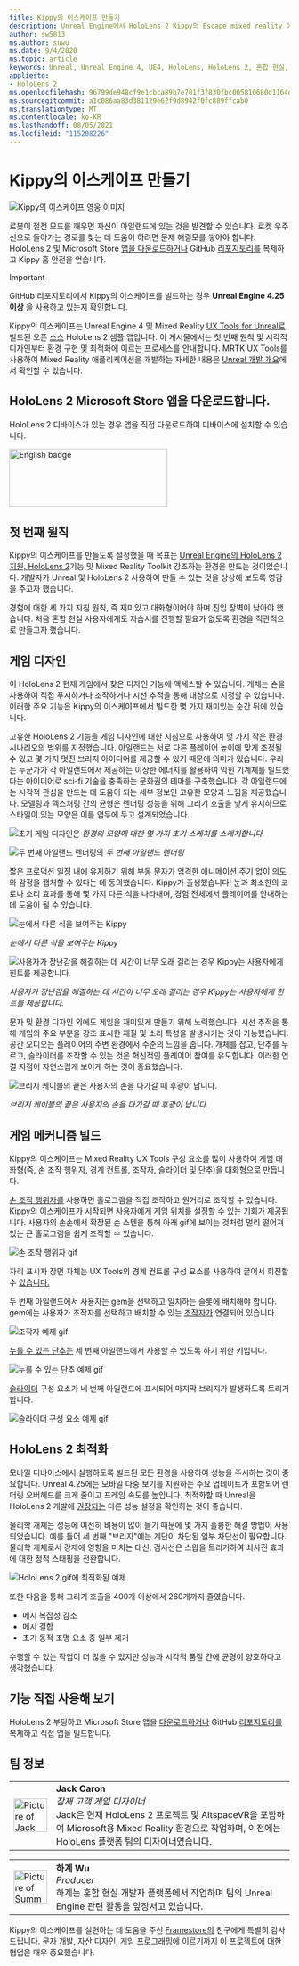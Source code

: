 ```yaml
---
title: Kippy의 이스케이프 만들기
description: Unreal Engine에서 HoloLens 2 Kippy의 Escape mixed reality 애플리케이션을 만드는 것을 살펴보면서 함께 진행합니다.
author: sw5813
ms.author: suwu
ms.date: 9/4/2020
ms.topic: article
keywords: Unreal, Unreal Engine 4, UE4, HoloLens, HoloLens 2, 혼합 현실, 디바이스에 배포, PC, 설명서, 혼합 현실 헤드셋, windows mixed reality 헤드셋, 가상 현실 헤드셋
appliesto:
- HoloLens 2
ms.openlocfilehash: 96799de948cf9e1cbca89b7e781f3f830fbc005810680d1164d04acb757b1a09
ms.sourcegitcommit: a1c086aa83d381129e62f9d8942f0fc889ffcab0
ms.translationtype: MT
ms.contentlocale: ko-KR
ms.lasthandoff: 08/05/2021
ms.locfileid: "115208226"
---
```

# <a name="the-making-of-kippys-escape"></a>Kippy의 이스케이프 만들기
![Kippy의 이스케이프 영웅 이미지](images/KippysEscape_1920.jpg)

로봇이 절전 모드를 깨우면 자신이 아일랜드에 있는 것을 발견할 수 있습니다. 로켓 우주선으로 돌아가는 경로를 찾는 데 도움이 하려면 문제 해결모를 쌓아야 합니다. HoloLens 2 및 Microsoft Store [앱을 다운로드하거나](https://www.microsoft.com/p/kippys-escape/9nbd7gl86vkd) GitHub [리포지토리를](https://github.com/microsoft/MixedReality-Unreal-KippysEscape) 복제하고 Kippy 홈 안전을 얻습니다.  

> [!IMPORTANT]
> GitHub 리포지토리에서 Kippy의 이스케이프를 빌드하는 경우 **Unreal Engine 4.25 이상** 을 사용하고 있는지 확인합니다.

Kippy의 이스케이프는 Unreal Engine 4 및 Mixed Reality [UX Tools for Unreal로](https://github.com/microsoft/MixedReality-UXTools-Unreal)빌드된 오픈 [소스](/hololens/hololens2-hardware) HoloLens 2 샘플 앱입니다. 이 게시물에서는 첫 번째 원칙 및 시각적 디자인부터 환경 구현 및 최적화에 이르는 프로세스를 안내합니다. MRTK UX Tools를 사용하여 Mixed Reality 애플리케이션을 개발하는 자세한 내용은 [Unreal 개발 개요](unreal-development-overview.md)에서 확인할 수 있습니다.

## <a name="download-app-from-microsoft-store-in-hololens-2"></a>HoloLens 2 Microsoft Store 앱을 다운로드합니다.
HoloLens 2 디바이스가 있는 경우 앱을 직접 다운로드하여 디바이스에 설치할 수 있습니다.

<a href='//www.microsoft.com/store/apps/9nbd7gl86vkd?cid=storebadge&ocid=badge'><img src='https://developer.microsoft.com/store/badges/images/English_get-it-from-MS.png' alt='English badge' width="284px" height="104px" style='width: 284px; height: 104px;'/></a>


## <a name="first-principles"></a>첫 번째 원칙 

Kippy의 이스케이프를 만들도록 설정했을 때 목표는 [Unreal Engine의 HoloLens 2 지원, HoloLens 2](https://docs.unrealengine.com/Platforms/AR/HoloLens2/index.html)기능 및 Mixed Reality Toolkit 강조하는 환경을 만드는 것이었습니다. 개발자가 Unreal 및 HoloLens 2 사용하여 만들 수 있는 것을 상상해 보도록 영감을 주고자 했습니다.  

경험에 대한 세 가지 지침 원칙, 즉 재미있고 대화형이어야 하며 진입 장벽이 낮아야 했습니다. 처음 혼합 현실 사용자에게도 자습서를 진행할 필요가 없도록 환경을 직관적으로 만들고자 했습니다.  

## <a name="designing-the-game"></a>게임 디자인 

이 HoloLens 2 현재 게임에서 찾은 디자인 기능에 액세스할 수 있습니다. 개체는 손을 사용하여 직접 푸시하거나 조작하거나 시선 추적을 통해 대상으로 지정할 수 있습니다. 이러한 주요 기능은 Kippy의 이스케이프에서 빌드한 몇 가지 재미있는 순간 뒤에 있습니다.  

고유한 HoloLens 2 기능을 게임 디자인에 대한 지침으로 사용하여 몇 가지 작은 환경 시나리오의 범위를 지정했습니다. 아일랜드는 서로 다른 플레이어 높이에 맞게 조정될 수 있고 몇 가지 멋진 브리지 아이디어를 제공할 수 있기 때문에 의미가 있습니다. 우리는 누군가가 각 아일랜드에서 제공하는 이상한 에너지를 활용하여 익힌 기계체를 빌드했다는 아이디어로 sci-fi 기술을 충족하는 문화권의 테마를 구축했습니다. 각 아일랜드에는 시각적 관심을 만드는 데 도움이 되는 세부 정보인 고유한 모양과 느낌을 제공했습니다. 모델링과 텍스처링 간의 균형은 렌더링 성능을 위해 그리기 호출을 낮게 유지하므로 스타일이 있는 모양은 이를 염두에 두고 설계되었습니다. 

![초기 게임 디자인은 ](images/kippys-escape/kippys-escape-img-01.png)
 *환경의 모양에 대한 몇 가지 초기 스케치를 스케치합니다.*

![두 번째 아일랜드 렌더링의 ](images/kippys-escape/kippys-escape-img-02.png)
 *두 번째 아일랜드 렌더링*

짧은 프로덕션 일정 내에 유지하기 위해 부동 문자가 엄격한 애니메이션 주기 없이 의도와 감정을 캡처할 수 있다는 데 동의했습니다. Kippy가 출생했습니다! 눈과 최소한의 코로나 소리 효과를 통해 몇 가지 다른 식을 나타내며, 경험 전체에서 플레이어를 안내하는 데 도움이 될 수 있습니다. 

![눈에서 다른 식을 보여주는 Kippy](images/kippys-escape/kippys-escape-img-03.gif)

*눈에서 다른 식을 보여주는 Kippy*

![사용자가 장난감을 해결하는 데 시간이 너무 오래 걸리는 경우 Kippy는 사용자에게 힌트를 제공합니다.](images/kippys-escape/kippys-escape-img-04.gif)

*사용자가 장난감을 해결하는 데 시간이 너무 오래 걸리는 경우 Kippy는 사용자에게 힌트를 제공합니다.*

문자 및 환경 디자인 외에도 게임을 재미있게 만들기 위해 노력했습니다. 시선 추적을 통해 게임의 주요 부분을 강조 표시한 재질 및 소리 특성을 발생시키는 것이 가능했습니다. 공간 오디오는 플레이어의 주변 환경에서 수준의 느낌을 줍니다. 개체를 잡고, 단추를 누르고, 슬라이더를 조작할 수 있는 것은 혁신적인 플레이어 참여를 유도합니다. 이러한 연결 지점이 자연스럽게 보이게 하는 것이 중요했습니다. 

![브리지 케이블의 끝은 사용자의 손을 다가갈 때 후광이 납니다.](images/kippys-escape/kippys-escape-img-05.gif)

*브리지 케이블의 끝은 사용자의 손을 다가갈 때 후광이 납니다.*

## <a name="building-the-game-mechanics"></a>게임 메커니즘 빌드 

Kippy의 이스케이프는 Mixed Reality UX Tools 구성 요소를 많이 사용하여 게임 대화형(즉, 손 조작 행위자, 경계 컨트롤, 조작자, 슬라이더 및 단추)을 대화형으로 만듭니다.   

[손 조작 행위자를](https://microsoft.github.io/MixedReality-UXTools-Unreal/Docs/HandInteraction.html) 사용하면 홀로그램을 직접 조작하고 원거리로 조작할 수 있습니다. Kippy의 이스케이프가 시작되면 사용자에게 게임 위치를 설정할 수 있는 기회가 제공됩니다. 사용자의 손손에서 확장된 손 스텐을 통해 아래 gif에 보이는 것처럼 멀리 떨어져 있는 큰 홀로그램을 쉽게 조작할 수 있습니다.  

![손 조작 행위자 gif](images/kippys-escape/kippys-escape-img-06.gif)

자리 표시자 장면 자체는 UX Tools의 경계 컨트롤 구성 요소를 사용하여 끌어서 회전할 수 [있습니다.](https://microsoft.github.io/MixedReality-UXTools-Unreal/Docs/BoundsControl.html)  

두 번째 아일랜드에서 사용자는 gem을 선택하고 일치하는 슬롯에 배치해야 합니다. gem에는 사용자가 조작자를 선택하고 배치할 수 있는 [조작자가](https://microsoft.github.io/MixedReality-UXTools-Unreal/Docs/Manipulator.html) 연결되어 있습니다. 

![조작자 예제 gif](images/kippys-escape/kippys-escape-img-07.gif)

[누를 수 있는 단추는](https://microsoft.github.io/MixedReality-UXTools-Unreal/Docs/PressableButton.html) 세 번째 아일랜드에서 사용할 수 있도록 하기 위한 키입니다.  

![누를 수 있는 단추 예제 gif](images/kippys-escape/kippys-escape-img-08.gif)

[슬라이더](https://microsoft.github.io/MixedReality-UXTools-Unreal/Docs/PinchSlider.html) 구성 요소가 네 번째 아일랜드에 표시되어 마지막 브리지가 발생하도록 트리거합니다.  

![슬라이더 구성 요소 예제 gif](images/kippys-escape/kippys-escape-img-09.gif) 

## <a name="optimizing-for-hololens-2"></a>HoloLens 2 최적화 

모바일 디바이스에서 실행하도록 빌드된 모든 환경을 사용하여 성능을 주시하는 것이 중요합니다. Unreal 4.25에는 모바일 다중 보기를 지원하는 주요 업데이트가 포함되어 렌더링 오버헤드를 크게 줄이고 프레임 속도를 높입니다. 최적화할 때 Unreal을 HoloLens 2 개발에 [권장되는](performance-recommendations-for-unreal.md) 다른 성능 설정을 확인하는 것이 좋습니다.  

물리학 개체는 성능에 여전히 비용이 많이 들기 때문에 몇 가지 훌륭한 해결 방법이 사용되었습니다. 예를 들어 세 번째 "브리지"에는 계단이 차단된 일부 차단선이 필요합니다. 물리학 개체로서 강제에 영향을 미치는 대신, 검사선은 스왑을 트리거하여 쇠사진 효과에 대한 정적 스태핑을 전환합니다. 

![HoloLens 2 gif에 최적화된 예제](images/kippys-escape/kippys-escape-img-10.gif) 

또한 다음을 통해 그리기 호출을 400개 이상에서 260개까지 줄였습니다. 
* 메시 복잡성 감소
* 메시 결합
* 초기 동적 조명 요소 중 일부 제거

수행할 수 있는 작업이 더 많을 수 있지만 성능과 시각적 품질 간에 균형이 양호하다고 생각했습니다.  

## <a name="try-it-out"></a>기능 직접 사용해 보기 

HoloLens 2 부팅하고 Microsoft Store 앱을 [다운로드하거나](https://www.microsoft.com/p/kippys-escape/9nbd7gl86vkd) GitHub [리포지토리를](https://github.com/microsoft/MixedReality-Unreal-KippysEscape) 복제하고 직접 앱을 빌드합니다.  

## <a name="about-the-team"></a>팀 정보

<table style="border-collapse:collapse" padding-left="0px">
<tr>
<td style="border-style: none" width="60"><img alt="Picture of Jack Caron" width="60" height="60" src="images/kippys-escape/jack-caron.jpg"></td>
<td style="border-style: none"><b>Jack Caron</b><br><i>잠재 고객 게임 디자이너</i><br>Jack은 현재 HoloLens 2 프로젝트 및 AltspaceVR을 포함하여 Microsoft용 Mixed Reality 환경으로 작업하며, 이전에는 HoloLens 플랫폼 팀의 디자이너였습니다.</td>
</tr>
</table>

<table style="border-collapse:collapse" padding-left="0px">
<tr>
<td style="border-style: none" width="60"><img alt="Picture of Summer Wu" width="60" height="60" src="images/kippys-escape/summer-wu.jpg"></td>
<td style="border-style: none"><b>하계 Wu</b><br><i>Producer</i><br>하계는 혼합 현실 개발자 플랫폼에서 작업하며 팀의 Unreal Engine 관련 활동을 앞장서고 있습니다.</td>
</tr>
</table>

Kippy의 이스케이프를 실현하는 데 도움을 주신 [Framestore의](https://www.framestore.com/) 친구에게 특별히 감사드립니다. 문자 개발, 자산 디자인, 게임 프로그래밍에 이르기까지 이 프로젝트에 대한 협업은 매우 중요했습니다.